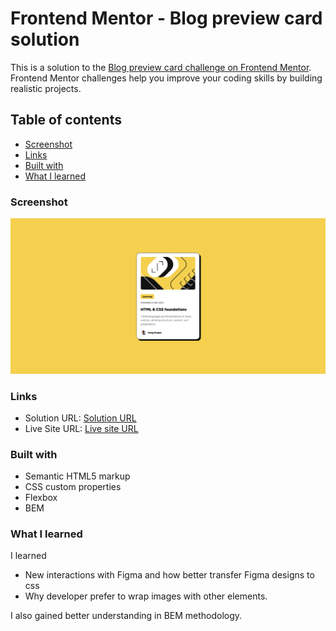 # Frontend Mentor - Blog preview card solution

This is a solution to the [Blog preview card challenge on Frontend Mentor](https://www.frontendmentor.io/challenges/blog-preview-card-ckPaj01IcS). Frontend Mentor challenges help you improve your coding skills by building realistic projects.

## Table of contents

- [Screenshot](#screenshot)
- [Links](#links)
- [Built with](#built-with)
- [What I learned](#what-i-learned)

### Screenshot

![A screenshot of the qr code challenge](./assets/images/Screenshot.png)

### Links

- Solution URL: [Solution URL](https://github.com/mohamed-fathy3010/FM-Blog-Preview-Card)
- Live Site URL: [Live site URL](https://mohamed-fathy3010.github.io/FM-Blog-Preview-Card/)

### Built with

- Semantic HTML5 markup
- CSS custom properties
- Flexbox
- BEM

### What I learned

I learned

- New interactions with Figma and how better transfer Figma designs to css
- Why developer prefer to wrap images with other elements.

I also gained better understanding in BEM methodology.
